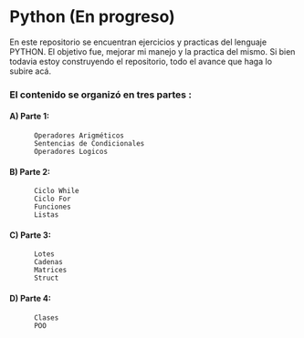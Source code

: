 # Python (En progreso)

En este repositorio se encuentran ejercicios y practicas del lenguaje PYTHON.
El objetivo fue, mejorar mi manejo y la practica del mismo. Si bien todavia estoy construyendo el repositorio,
todo el avance que haga lo subire acá.

### El contenido se organizó en tres partes :

#### A) Parte 1:
          Operadores Arigméticos
          Sentencias de Condicionales
          Operadores Logicos
        
####  B) Parte 2:
          Ciclo While
          Ciclo For
          Funciones
          Listas
                       
####  C) Parte 3:
          Lotes
          Cadenas
          Matrices
          Struct

####  D) Parte 4:
          Clases
          POO

